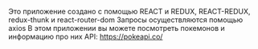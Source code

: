 Это приложение создано с помощью REACT и REDUX, REACT-REDUX, redux-thunk и react-router-dom
Запросы осуществляются помощью axios
В этом приложении вы можете посмотреть покемонов и информацию про них
API: https://pokeapi.co/
